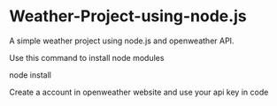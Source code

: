# Weather-Project-using-node.js
A simple weather project using node.js and openweather API.

Use this command to install node modules

node install

Create a account in openweather website and use your api key in code
